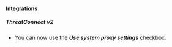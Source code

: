 
#### Integrations
##### ThreatConnect v2
- You can now use the ***Use system proxy settings*** checkbox.

